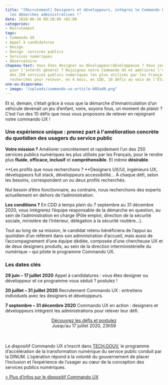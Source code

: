 ```yaml
---
title: "[Recrutement] Designers et développeurs, intégrez le Commando UX pour améliorer
  les démarches administratives !"
date: 2020-06-30 09:28:00 +02:00
categories:
- Recrutement
tags:
- Commando UX
- Appel à candidatures
- Design
- Design  services publics
- Services numériques
- Observatoire
chapeau-text: Vous êtes designer ou développeur/développeuse ? Vous souhaitez œuvrer
  pour l'intérêt général ? Rejoignez notre Commando UX et améliorez l'expérience d'un
  des 250 services publics numériques les plus utilisés par les Français ! 15 profils
  recherchés pour relever, en 4 mois, en CDD, 10 défis au sein de l’État.
une-ou-diaporama:
- image: "/uploads/commando-ux-article-005ad0.png"
---
```


Et si, demain, c’était grâce à vous que la démarche d’immatriculation d’un véhicule devenait un jeu d’enfant, voire, soyons fous, un moment de plaisir ? C’est l’un des 10 défis que nous vous proposons de relever en rejoignant notre commando UX !

### Une expérience unique : prenez part à l'amélioration concrète du quotidien des usagers du service public

**Votre mission ?** Améliorer concrètement et rapidement l’un des 250 services publics numériques les plus utilisés par les Français, pour le rendre plus **fluide**, **efficace, inclusif** et **compréhensible**. Et même **désirable**.

\*\*Les profils que nous recherchons ? \*\*Designers UX/UI, ingénieurs UX, développeurs full stack, développeurs accessibilité... À chaque défi, selon les besoins, correspondent un ou deux profils recherchés.

Nul besoin d’être fonctionnaire, au contraire, nous recherchons des experts actuellement en dehors de l’administration.

**Les conditions ?** En CDD à temps plein du 7 septembre au 31 décembre 2020, vous intégrerez l’équipe responsable de la démarche en question, au sein de l’administration en charge (Pôle emploi, direction de la sécurité sociale, ministère de l’Intérieur, délégation à la sécurité routière…).

Tout au long de sa mission, le candidat retenu bénéficiera de l’appui au quotidien d’un référent dans son administration d’accueil, mais aussi de l’accompagnement d’une équipe dédiée, composée d’une chercheuse UX et de deux designers produits, au sein de la direction interministérielle du numérique – qui pilote le programme Commando UX.

### Les dates clés

**29 juin – 17 juillet 2020**
Appel à candidatures : vous êtes designer ou développeur et ce programme vous séduit ? postulez !

**20 juillet – 31 juillet 2020**
Recrutement Commando UX : entretiens individuels avec les designers et développeurs.

**7 septembre – 31 décembre 2020**
Commando UX en action : designers et développeurs intègrent les administrations pour relever leur défi.

<div align="center">
<a href="https://design.numerique.gouv.fr/commando-ux/" class="button">Découvrez les défis et postulez</a>
<br>Jusqu’au 17 juillet 2020, 23h59
</div>
<br>
<br>

Le dispositif Commando UX s’inscrit dans [TECH.GOUV](https://www.numerique.gouv.fr/publications/tech-gouv-strategie-et-feuille-de-route-2019-2021/), le programme d’accélération de la transformation numérique du service public conduit par la DINUM. L’opération répond à la volonté du gouvernement de placer l’inclusion et l’expérience de l’usager au cœur de la conception des services publics numériques.

[> Plus d’infos sur le dispositif Commando UX](https://numerique.gouv.fr/actualites/proposez-vos-defis-commando-ux/)

